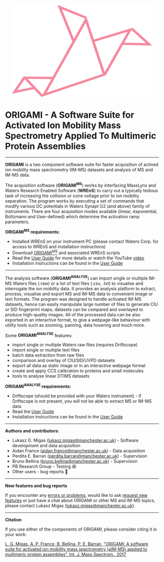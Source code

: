 
<p align="center">
  <img width="460" height="300" src="/webpage_content/origami_analyse_logo.png">
</p>

# **ORIGAMI** - A Software Suite for Activated Ion Mobility Mass Spectrometry Applied To Multimeric Protein Assemblies
---
**ORIGAMI** is a two component software suite for faster acquisition of actived ion mobility mass spectrometry (IM-MS) datasets and analysis of MS and IM-MS data.<p>


The acquisition software (**ORIGAMI<sup>MS</sup>**) works by interfacing MassLynx and Waters Research Enabled Software (**WREnS**) to carry out a typically tedious task of increasing the collision or cone voltage prior to ion mobility separation. The program works by executing a set of commands that modify various DC potentials in Waters Synapt G2 (and above) family of instruments. There are four acquisition modes available (linear, exponential, Boltzmann and User-defined) which determine the activation ramp parameters.

**ORIGAMI<sup>MS</sup> requirements:**
- Installed WREnS on your instrument PC (please contact Waters Corp. for access to WREnS and installation instructions)
-  Download [ORIGAMI<sup>MS</sup>](https://github.com/lukasz-migas/ORIGAMI/releases/tag/v1.0.1) and associated WREnS scripts
- Read the [User Guide](https://github.com/lukasz-migas/ORIGAMI/blob/master/ORIGAMI_MS/UserGuide_MS.pdf) for more details or watch the YouTube [video](https://youtu.be/XNfM6F_MSb0)
- Installation instructions can be found in the [User Guide](https://github.com/lukasz-migas/ORIGAMI/blob/master/ORIGAMI_MS/UserGuide_MS.pdf)

---
The analysis software (**ORIGAMI<sup>ANALYSE</sup>**) can import single or multiple IM-MS Waters files (.raw) or a list of text files (.csv, .txt) to visualise and interrogate the ion mobility data. It provides an analysis platform to extract, process, visualise and export MS and IM-MS data to convenient image or text formats. The program was designed to handle activated IM-MS datasets, hence can easily manipulate large number of files to generate CIU or SID fingerprint maps; datasets can be compared and overlayed to produce high-quality images. All of the processed data can be also exported in an interactive format, to give a webpage-like behaviour with utility tools such as zooming, panning, data hovering and much more.

Some **ORIGAMI<sup>ANALYSE</sup>** features:
-	import single or multiple Waters raw files (requires Driftscope)
-	import single or multiple text files
-	batch data extraction from raw files
-	comparison and overlay of CIU/SID/UVPD datasets
-	export all data as static image or in an interactive webpage format
-	create and apply CCS calibration to proteins and small molecules
-	tools to analyse linear DTIMS datasets

**ORIGAMI<sup>ANALYSE</sup> requirements:**
- Driftscope (should be provided with your Waters instrument) - if Driftscope is not present, you will not be able to extract MS or IM-MS data
- Read the [User Guide](https://github.com/lukasz-migas/ORIGAMI/blob/master/ORIGAMI_ANALYSE/UserGuide.pdf)
- Installation instructions can be found in the [User Guide](https://github.com/lukasz-migas/ORIGAMI/blob/master/ORIGAMI_ANALYSE/UserGuide.pdf)

---
**Authors and contributors:**
- Lukasz G. Migas (lukasz.migas@manchester.ac.uk) - Software development and data acquisition
- Aidan France (aidan.france@manchester.ac.uk) - Data acquisition
- Perdita E. Barran (perdita.barran@manchester.ac.uk) - Supervision
- Bruno Bellina (bruno.bellina@manchester.ac.uk) - Supervision
- PB Research Group - Testing 😄
- Other users - bug reports 🐛
---
**New features and bug reports**<p>
If you encounter any [errors or problems](https://goo.gl/forms/8vk1a7JGNyoN4QdD2), would like to ask [request new features](https://goo.gl/forms/esL6ry9St6WCyPY42) or just have a chat about ORIGAMI or other MS and IM-MS topics, please contact Lukasz Migas (lukasz.migas@manchester.ac.uk).

---
**Citation**<p>
If you use either of the components of ORIGAMI, please consider citing it in your work:<p>
[L. G. Migas, A. P. France, B. Bellina, P. E. Barran, "ORIGAMI: A software suite for activated ion mobility mass spectrometry (aIM-MS) applied to multimeric protein assemblies”, Int. J. Mass Spectrom., 2017](https://doi.org/10.1016/j.ijms.2017.08.014)
